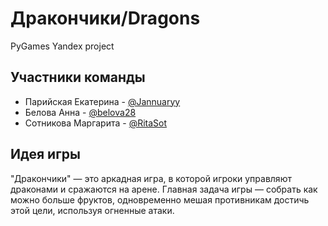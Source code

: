 
# Дракончики/Dragons
 PyGames Yandex project
 
## Участники команды 
 
- Парийская Екатерина - [@Jannuaryy](https://github.com/Jannuaryy) 
- Белова Анна - [@belova28](https://github.com/belova28) 
- Сотникова Маргарита - [@RitaSot](https://github.com/RitaSot) 
 
## Идея игры 
 
"Дракончики" — это аркадная игра, в которой игроки управляют драконами и сражаются на арене. Главная задача игры — собрать как можно больше фруктов, одновременно мешая противникам достичь этой цели, используя огненные атаки.
